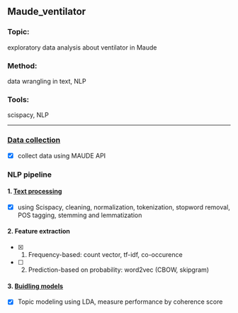 ## Maude_ventilator

### Topic: 
   exploratory data analysis about ventilator in Maude
### Method: 
   data wrangling in text, NLP
### Tools: 
   scispacy, NLP
   
<hr />

### [Data collection](https://github.com/ThanhNguyen93/maude_ventilator/tree/master/1_data_collection)
- [x] collect data using MAUDE API

### NLP pipeline
#### 1. [Text processing](https://github.com/ThanhNguyen93/maude_ventilator/tree/master/2_text_processing)
- [x] using Scispacy, cleaning, normalization, tokenization, stopword removal, POS tagging, stemming and lemmatization

#### 2. Feature extraction
- [x] 1. Frequency-based: count vector, tf-idf, co-occurence
- [ ] 2. Prediction-based on probability: word2vec (CBOW, skipgram)
  
#### 3. [Buidling models](https://github.com/ThanhNguyen93/maude_ventilator/tree/master/3_building_model)
- [x] Topic modeling using LDA, measure performance by coherence score
